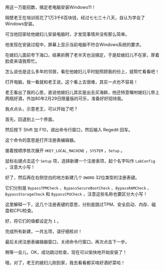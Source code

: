 用这一万能招数，搞定老电脑安装Windows11！







隔壁老王在培训班花了1万3千6百块钱，经过七七三十八天，自认为学会了Windows安装。

可当他回家给他媳妇儿安装电脑时，才发现事情并没有那么简单。



他发现在安装过程中，屏幕上显示当前电脑不符合Windows系统的要求。

在媳妇儿面前夸下海口，结果折腾了老半天也没搞定，于是趁媳妇儿不在家，厚着脸皮来请我帮忙。

怎么说也是这么多年的邻居，看在他媳妇儿平时挺照顾我的份上，就帮忙看看吧！

打开电脑，我一看就和老王说，这个看上去很难，其实一点也不容易！

老王看出了我的心思，直说他媳妇儿其实是出去买海鲜，他还特意嘱咐媳妇儿带上两瓶好酒，外加80年2月29日限量版的可乐，准备好好招待我。



我点点头，示意老王，可以开始了吧？

首先，回退到上一个界面。



然后按下 Shift 加 F10，调出命令行窗口，然后输入 Regedit 回车。

这个命令的意思是打开注册表编辑器。



接着按顺序依次展开 `HKEY_LOCAL_MACHINE` ，`SYSTEM` ，`Setup` 。

鼠标右键点击这个 `Setup` 项，选择新建一个注册表项，起个名字叫作 `LabConfig` ，注意大小写！



好了，然后再在右侧空白的地方新建几个 `DWORD` 32位类型的注册表键。

它们分别是 `BypassTPMCheck` 、`BypassSecureBootCheck` 、`BypassRAMCheck` 、 `BypassStorageCheck` 和 `BypassCPUCheck` ，注意这些名称也要区分大小写！

这里解释一下，这几个注册表键的意思，分别是跳过TPM、安全启动、内存、磁盘和CPU检查。

好，将它们的值都设定为 `1` 。

完成所有新建，一共五项，请仔细核对！

最后关闭注册表编辑器窗口，关闭命令行窗口，再次点击下一步。



稍等一会儿，OK，成功跳过检查，现在可以愉快地开始安装了！

哦，对了，老王的媳妇儿刚到家，我去看看都买啥好酒好菜哈！

